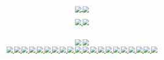 <center>
  <a href="#">
    <img align="center" src="https://github-readme-stats.vercel.app/api?username=mlackey9601&hide=stars&include_all_commits=true&count_private=true&show_icons=true&theme=react" />
  </a>
  <a href="#">
    <img align="center" src="https://github-readme-stats.vercel.app/api/top-langs/?username=mlackey9601&layout=compact&theme=react" />
  </a> 
  <br><br>
  <div>
    <a href="https://www.linkedin.com/in/michaelglackey/"><img src="https://img.shields.io/badge/-LinkedIn-0077B5?style=flat-square&logo=LinkedIn&logoColor=white" /> </a>
    <a href="https://www.github.com/users/follow?target=mlackey9601/"><img src="https://img.shields.io/github/followers/mlackey9601?color=black&label=GitHub&logo=GitHub&logoColor=white&style=flat-square" /> </a>
  </div>
  <br><br>
  <div>
      <img src="https://img.shields.io/badge/-MacOS-999999?style=flat-square&logo=Apple&logoColor=white" /> 
      <img src="https://img.shields.io/badge/-Windows-0078D6?style=flat-square&logo=Windows&logoColor=white" /> 
  </div>
  <div>
      <a href="#"><img src="https://img.shields.io/badge/-HTML5-E34F26?style=flat-square&logo=html5&logoColor=white" /> </a>
      <a href="#"><img src="https://img.shields.io/badge/-CSS3-1572B6?style=flat-square&logo=css3" /> </a>
      <a href="#"><img src="https://img.shields.io/badge/-JavaScript-black?style=flat-square&logo=javascript" /> </a>
      <a href="#"><img src="https://img.shields.io/badge/-ReactJS-black?style=flat-square&logo=react" /> </a>
      <a href="#"><img src="https://img.shields.io/badge/-NodeJS-339933?style=flat-square&logo=Node.js&logoColor=white" /> </a>
      <a href="#"><img src="https://img.shields.io/badge/-jQuery-0769AD?style=flat-square&logo=jQuery" /> </a>
      <a href="#"><img src="https://img.shields.io/badge/-Python3-black?style=flat-square&logo=Python" /> </a>
      <a href="#"><img src="https://img.shields.io/badge/-Django-darkgreen?style=flat-square&logo=django" /> </a>
      <a href="#"><img src="https://img.shields.io/badge/-PostgreSQL-336791?style=flat-square&logo=postgresql" /> </a>
      <a href="#"><img src="https://img.shields.io/badge/-MongoDB-white?style=flat-square&logo=mongodb" /> </a>
      <a href="#"><img src="https://img.shields.io/badge/Amazon%20AWS-232F3E?style=flat-square&logo=amazon-aws" /> </a>
      <a href="#"><img src="https://img.shields.io/badge/JWT-000000?style=flat-square&logo=json-web-tokens" /> </a>
      <a href="#"><img src="https://img.shields.io/badge/-Bootstrap-563D7C?style=flat-square&logo=bootstrap" /> </a>
      <a href="#"><img src="https://img.shields.io/badge/-Material_UI-0081CB?style=flat-square&logo=material-ui" /> </a>
      <a href="#"><img src="https://img.shields.io/badge/-Git-black?style=flat-square&logo=git" /> </a>
      <a href="#"><img src="https://img.shields.io/badge/-Heroku-430098?style=flat-square&logo=heroku" /> </a>
      <a href="#"><img src="https://img.shields.io/badge/-VS_Code-007ACC?style=flat-square&logo=visual-studio-code" /> </a>
      <a href="#"><img src="https://img.shields.io/badge/-Insomnia-5849BE?style=flat-square&logo=insomnia" /> </a>
      <a href="#"><img src="https://img.shields.io/badge/-Slack-4A154B?style=flat-square&logo=slack" /> </a>
      <a href="#"><img src="https://img.shields.io/badge/-Zoom-black?style=flat-square&logo=zoom" /> </a>
    </div>
  </center>
